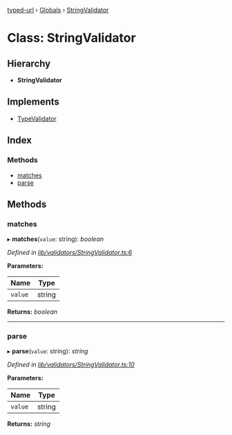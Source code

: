 [typed-url](../README.md) › [Globals](../globals.md) › [StringValidator](stringvalidator.md)

# Class: StringValidator

## Hierarchy

* **StringValidator**

## Implements

* [TypeValidator](typevalidator.md)

## Index

### Methods

* [matches](stringvalidator.md#matches)
* [parse](stringvalidator.md#parse)

## Methods

###  matches

▸ **matches**(`value`: string): *boolean*

*Defined in [lib/validators/StringValidator.ts:6](https://github.com/r-Larch/typed-url/blob/03cb924/projects/typed-url/src/lib/validators/StringValidator.ts#L6)*

**Parameters:**

Name | Type |
------ | ------ |
`value` | string |

**Returns:** *boolean*

___

###  parse

▸ **parse**(`value`: string): *string*

*Defined in [lib/validators/StringValidator.ts:10](https://github.com/r-Larch/typed-url/blob/03cb924/projects/typed-url/src/lib/validators/StringValidator.ts#L10)*

**Parameters:**

Name | Type |
------ | ------ |
`value` | string |

**Returns:** *string*
